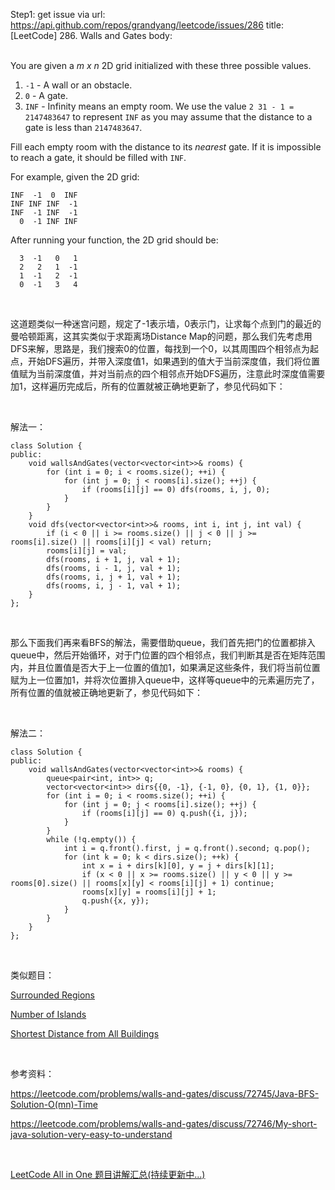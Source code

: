 Step1: get issue via url: https://api.github.com/repos/grandyang/leetcode/issues/286 
 title:[LeetCode] 286. Walls and Gates 
 body:  
  

You are given a _m x n_ 2D grid initialized with these three possible values.

  1. `-1` \- A wall or an obstacle.
  2. `0` \- A gate.
  3. `INF` \- Infinity means an empty room. We use the value `2 31 - 1 = 2147483647` to represent `INF` as you may assume that the distance to a gate is less than `2147483647`.



Fill each empty room with the distance to its _nearest_ gate. If it is impossible to reach a gate, it should be filled with `INF`.

For example, given the 2D grid:  

    
    
    INF  -1  0  INF
    INF INF INF  -1
    INF  -1 INF  -1
      0  -1 INF INF

After running your function, the 2D grid should be:  

    
    
      3  -1   0   1
      2   2   1  -1
      1  -1   2  -1
      0  -1   3   4

 

这道题类似一种迷宫问题，规定了-1表示墙，0表示门，让求每个点到门的最近的曼哈顿距离，这其实类似于求距离场Distance Map的问题，那么我们先考虑用DFS来解，思路是，我们搜索0的位置，每找到一个0，以其周围四个相邻点为起点，开始DFS遍历，并带入深度值1，如果遇到的值大于当前深度值，我们将位置值赋为当前深度值，并对当前点的四个相邻点开始DFS遍历，注意此时深度值需要加1，这样遍历完成后，所有的位置就被正确地更新了，参见代码如下：

 

解法一：
    
    
    class Solution {
    public:
        void wallsAndGates(vector<vector<int>>& rooms) {
            for (int i = 0; i < rooms.size(); ++i) {
                for (int j = 0; j < rooms[i].size(); ++j) {
                    if (rooms[i][j] == 0) dfs(rooms, i, j, 0);
                }
            }
        }
        void dfs(vector<vector<int>>& rooms, int i, int j, int val) {
            if (i < 0 || i >= rooms.size() || j < 0 || j >= rooms[i].size() || rooms[i][j] < val) return;
            rooms[i][j] = val;
            dfs(rooms, i + 1, j, val + 1);
            dfs(rooms, i - 1, j, val + 1);
            dfs(rooms, i, j + 1, val + 1);
            dfs(rooms, i, j - 1, val + 1);
        }
    };

 

那么下面我们再来看BFS的解法，需要借助queue，我们首先把门的位置都排入queue中，然后开始循环，对于门位置的四个相邻点，我们判断其是否在矩阵范围内，并且位置值是否大于上一位置的值加1，如果满足这些条件，我们将当前位置赋为上一位置加1，并将次位置排入queue中，这样等queue中的元素遍历完了，所有位置的值就被正确地更新了，参见代码如下：

 

解法二：
    
    
    class Solution {
    public:
        void wallsAndGates(vector<vector<int>>& rooms) {
            queue<pair<int, int>> q;
            vector<vector<int>> dirs{{0, -1}, {-1, 0}, {0, 1}, {1, 0}};
            for (int i = 0; i < rooms.size(); ++i) {
                for (int j = 0; j < rooms[i].size(); ++j) {
                    if (rooms[i][j] == 0) q.push({i, j});   
                }
            }
            while (!q.empty()) {
                int i = q.front().first, j = q.front().second; q.pop();
                for (int k = 0; k < dirs.size(); ++k) {
                    int x = i + dirs[k][0], y = j + dirs[k][1];
                    if (x < 0 || x >= rooms.size() || y < 0 || y >= rooms[0].size() || rooms[x][y] < rooms[i][j] + 1) continue;
                    rooms[x][y] = rooms[i][j] + 1;
                    q.push({x, y});
                }
            }
        }
    };

 

类似题目：

[Surrounded Regions](http://www.cnblogs.com/grandyang/p/4555831.html)

[Number of Islands](http://www.cnblogs.com/grandyang/p/4402656.html)

[Shortest Distance from All Buildings](http://www.cnblogs.com/grandyang/p/5297683.html)

 

参考资料：

<https://leetcode.com/problems/walls-and-gates/discuss/72745/Java-BFS-Solution-O(mn)-Time>

<https://leetcode.com/problems/walls-and-gates/discuss/72746/My-short-java-solution-very-easy-to-understand>

  

[LeetCode All in One 题目讲解汇总(持续更新中...)](http://www.cnblogs.com/grandyang/p/4606334.html)
